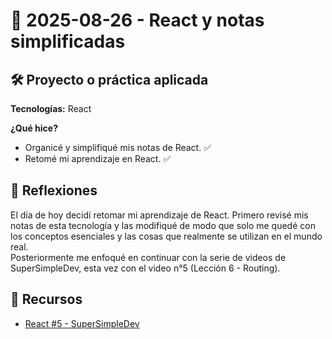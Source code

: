 # 📅 2025-08-26 - React y notas simplificadas

## 🛠️ Proyecto o práctica aplicada  

**Tecnologías:** React  

**¿Qué hice?**  

- Organicé y simplifiqué mis notas de React. ✅  
- Retomé mi aprendizaje en React. ✅  

## 💭 Reflexiones  

El día de hoy decidí retomar mi aprendizaje de React. Primero revisé mis notas de esta tecnología y las modifiqué de modo que solo me quedé con los conceptos esenciales y las cosas que realmente se utilizan en el mundo real.  
Posteriormente me enfoqué en continuar con la serie de videos de SuperSimpleDev, esta vez con el video n°5 (Lección 6 - Routing).  

## 🔗 Recursos  
- [React #5 - SuperSimpleDev](https://www.youtube.com/watch?v=_0EDlAnGAWs&t=1972s)  
